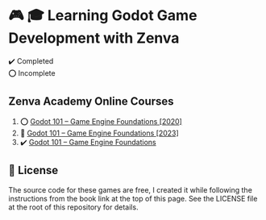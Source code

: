 # :video_game: :mortar_board: Learning Godot Game Development with Zenva

:heavy_check_mark: Completed  
:o: Incomplete

## Zenva Academy Online Courses

1. :o: [Godot 101 – Game Engine Foundations [2020]](https://academy.zenva.com/course/godot-101-game-engine-foundations/)
2. :construction: [Godot 101 – Game Engine Foundations [2023]](https://academy.zenva.com/course/godot-4-101-game-engine-foundations-2023/)
3. :heavy_check_mark: [Godot 101 – Game Engine Foundations](https://academy.zenva.com/course/godot-4-101-game-engine-foundations/)

## :page_with_curl: License

The source code for these games are free, I created it while following the instructions from the book link at the top of this page. See the LICENSE file at the root of this repository for details.
